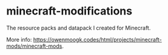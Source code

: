 # minecraft-modifications
The resource packs and datapack I created for Minecraft. 

More info: https://owenmoogk.codes/html/projects/minecraft-mods/minecraft-mods.
